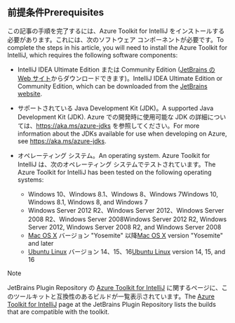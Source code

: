 ## <a name="prerequisites"></a><span data-ttu-id="1f781-101">前提条件</span><span class="sxs-lookup"><span data-stu-id="1f781-101">Prerequisites</span></span>
<span data-ttu-id="1f781-102">この記事の手順を完了するには、Azure Toolkit for IntelliJ をインストールする必要があります。これには、次のソフトウェア コンポーネントが必要です。</span><span class="sxs-lookup"><span data-stu-id="1f781-102">To complete the steps in his article, you will need to install the Azure Toolkit for IntelliJ, which requires the following software components:</span></span>

* <span data-ttu-id="1f781-103">IntelliJ IDEA Ultimate Edition または Community Edition ([JetBrains の Web サイト](https://www.jetbrains.com/idea/download/)からダウンロードできます)。</span><span class="sxs-lookup"><span data-stu-id="1f781-103">IntelliJ IDEA Ultimate Edition or Community Edition, which can be downloaded from the [JetBrains website](https://www.jetbrains.com/idea/download/).</span></span>
* <span data-ttu-id="1f781-104">サポートされている Java Development Kit (JDK)。</span><span class="sxs-lookup"><span data-stu-id="1f781-104">A supported Java Development Kit (JDK).</span></span> <span data-ttu-id="1f781-105">Azure での開発時に使用可能な JDK の詳細については、<https://aka.ms/azure-jdks> を参照してください。</span><span class="sxs-lookup"><span data-stu-id="1f781-105">For more information about the JDKs available for use when developing on Azure, see <https://aka.ms/azure-jdks>.</span></span>
* <span data-ttu-id="1f781-106">オペレーティング システム。</span><span class="sxs-lookup"><span data-stu-id="1f781-106">An operating system.</span></span> <span data-ttu-id="1f781-107">Azure Toolkit for IntelliJ は、次のオペレーティング システムでテストされています。</span><span class="sxs-lookup"><span data-stu-id="1f781-107">The Azure Toolkit for IntelliJ has been tested on the following operating systems:</span></span>
  
  * <span data-ttu-id="1f781-108">Windows 10、Windows 8.1、Windows 8、Windows 7</span><span class="sxs-lookup"><span data-stu-id="1f781-108">Windows 10, Windows 8.1, Windows 8, and Windows 7</span></span>
  * <span data-ttu-id="1f781-109">Windows Server 2012 R2、Windows Server 2012、Windows Server 2008 R2、Windows Server 2008</span><span class="sxs-lookup"><span data-stu-id="1f781-109">Windows Server 2012 R2, Windows Server 2012, Windows Server 2008 R2, and Windows Server 2008</span></span>
  * <span data-ttu-id="1f781-110">[Mac OS X](http://www.apple.com/osx) バージョン "Yosemite" 以降</span><span class="sxs-lookup"><span data-stu-id="1f781-110">[Mac OS X](http://www.apple.com/osx) version "Yosemite" and later</span></span>
  * <span data-ttu-id="1f781-111">[Ubuntu Linux](http://www.ubuntu.com) バージョン 14、15、16</span><span class="sxs-lookup"><span data-stu-id="1f781-111">[Ubuntu Linux](http://www.ubuntu.com) version 14, 15, and 16</span></span>

> [!NOTE]
> 
> <span data-ttu-id="1f781-112">JetBrains Plugin Repository の [Azure Toolkit for IntelliJ](https://plugins.jetbrains.com/plugin/8053) に関するページに、このツールキットと互換性のあるビルドが一覧表示されています。</span><span class="sxs-lookup"><span data-stu-id="1f781-112">The [Azure Toolkit for IntelliJ](https://plugins.jetbrains.com/plugin/8053) page at the JetBrains Plugin Repository lists the builds that are compatible with the toolkit.</span></span>
> 

<!--
> [!IMPORTANT]
> 
> If you are using the Azure Toolkit for IntelliJ on Windows, the toolkit requires installing the Azure SDK 2.9.6 or later in order to use the Azure emulator. You have two options for installing the Azure SDK:
> 
> * You can download and install the Azure SDK by using the [Web Platform Installer (WebPI)](http://go.microsoft.com/fwlink/?LinkID=252838).
> * If you do not have the Azure SDK installed when you create your first Azure deployment project, you will be prompted to automatically download install the requisite version of the Azure SDK.
> 
> Note that the Azure SDK is only required on Windows.
> 
-->
